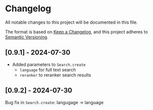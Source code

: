 # Changelog

All notable changes to this project will be documented in this file.

The format is based on [Keep a Changelog](https://keepachangelog.com/en/1.0.0/), 
and this project adheres to [Semantic Versioning](https://semver.org/spec/v2.0.0.html).

## [0.9.1] - 2024-07-30
- Added parameters to `Search.create`
    - `language` for full text search
    - `reranker` to reranker search results

## [0.9.2] - 2024-07-30
Bug fix in `Search.create`: langugage -> language 